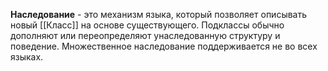 **Наследование** - это механизм языка, который позволяет описывать новый [[Класс]] на основе существующего.
Подклассы обычно дополняют или переопределяют унаследованную структуру и поведение. 
Множественное наследование поддерживается не во всех языках.